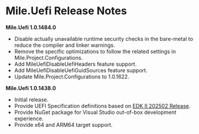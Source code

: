 ﻿# Mile.Uefi Release Notes

**Mile.Uefi 1.0.1484.0**

- Disable actually unavailable runtime security checks in the bare-metal to
  reduce the compiler and linker warnings.
- Remove the specific optimizations to follow the related settings in
  Mile.Project.Configurations.
- Add MileUefiDisableUefiHeaders feature support.
- Add MileUefiDisableUefiGuidSources feature support.
- Update Mile.Project.Configurations to 1.0.1622.

**Mile.Uefi 1.0.1438.0**

- Initial release.
- Provide UEFI Specification definitions based on [EDK II 202502 Release].
- Provide NuGet package for Visual Studio out-of-box development experience.
- Provide x64 and ARM64 target support.

[EDK II 202502 Release]: https://github.com/tianocore/edk2/tree/edk2-stable202502
